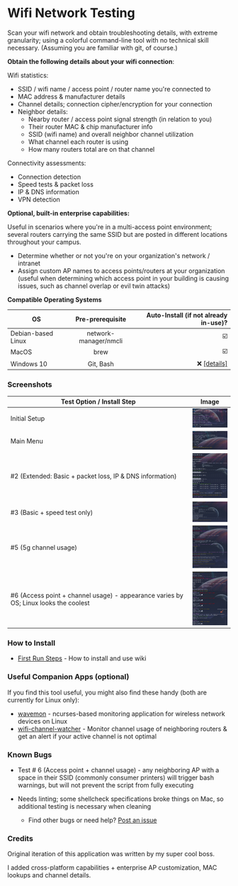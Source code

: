 # Wifi Network Testing
Scan your wifi network and obtain troubleshooting details, with extreme granularity; using a colorful command-line tool with no technical skill necessary.   (Assuming you are familiar with git, of course.)

**Obtain the following details about your wifi connection**:

Wifi statistics:
- SSID / wifi name / access point / router name you're connected to
- MAC address & manufacturer details
- Channel details; connection cipher/encryption for your connection
- Neighbor details:
  - Nearby router / access point signal strength (in relation to you)
  - Their router MAC & chip manufacturer info
  - SSID (wifi name) and overall neighbor channel utilization
  - What channel each router is using
  - How many routers total are on that channel

Connectivity assessments:
- Connection detection
- Speed tests & packet loss
- IP & DNS information
- VPN detection

**Optional, built-in enterprise capabilities:**

Useful in scenarios where you're in a multi-access point environment; several routers carrying the same SSID but are posted in different locations throughout your campus.

- Determine whether or not you're on your organization's network / intranet
- Assign custom AP names to access points/routers at your organization (useful when determining which access point in your building is causing issues, such as channel overlap or evil twin attacks)

**Compatible Operating Systems**

| OS            | Pre-prerequisite | Auto-Install (if not already in-use)?                     |
| ------------- |:----------------:| ---------------------------------:|
| Debian-based Linux | network-manager/nmcli | :ballot_box_with_check: |
| MacOS              | brew                  | :ballot_box_with_check: |
| Windows 10         | Git, Bash             | :x: [[details]](https://github.com/angela-d/wifi-network-testing/wiki/Windows-Install)                |


### Screenshots

| Test Option / Install Step            | Image |
| ------------- |:----------------:|
| Initial Setup | <img src="img/initial-setup.png" width="100"> |
| Main Menu | <img src="img/main-menu.png" width="100"> |
| #2 (Extended: Basic + packet loss, IP & DNS information) | <img src="img/test2-extended.png" width="100"> |
| #3 (Basic + speed test only) | <img src="img/test3-speedtest.png" width="100"> |
| #5 (5g channel usage) | <img src="img/5g-test.png" width="100"> |
| #6 (Access point + channel usage) - appearance varies by OS; Linux looks the coolest | <img src="img/test6-linux.png" width="100"> |


### How to Install
- [First Run Steps](https://github.com/angela-d/wifi-network-testing/wiki/First-Run/) - How to install and use wiki

### Useful Companion Apps (optional)
If you find this tool useful, you might also find these handy (both are currently for Linux only):
- [wavemon](https://github.com/uoaerg/wavemon) - ncurses-based monitoring application for wireless network devices on Linux
- [wifi-channel-watcher](https://github.com/angela-d/wifi-channel-watcher) - Monitor channel usage of neighboring routers & get an alert if your active channel is not optimal


### Known Bugs
- Test # 6 (Access point + channel usage) - any neighboring AP with a space in their SSID (commonly consumer printers) will trigger bash warnings, but will not prevent the script from fully executing
- Needs linting; some shellcheck specifications broke things on Mac, so additional testing is necessary when cleaning

  - Find other bugs or need help? [Post an issue](https://github.com/angela-d/wifi-network-testing/issues)

### Credits
Original iteration of this application was written by my super cool boss.

I added cross-platform capabilities + enterprise AP customization, MAC lookups and channel details.
